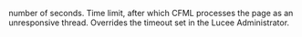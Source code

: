 number of seconds. Time limit, after which CFML processes the page as an unresponsive thread.
			Overrides the timeout set in the Lucee Administrator. 